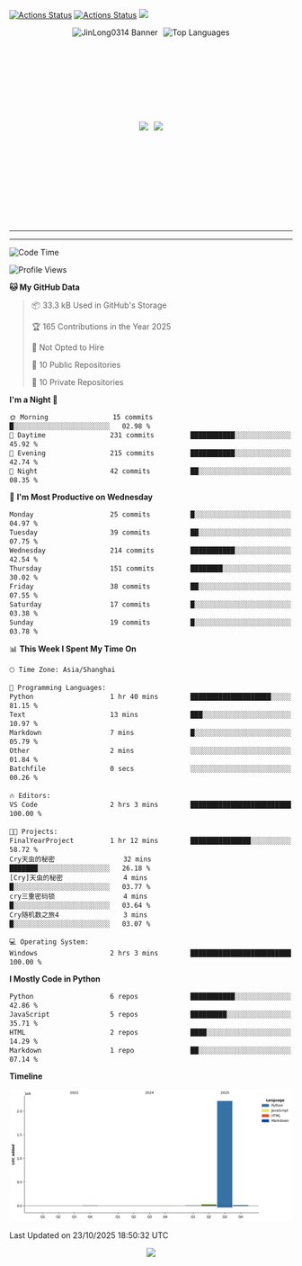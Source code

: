 [![Actions Status](https://github.com/JinLong0314/JinLong0314/workflows/wakatime-stats/badge.svg)](https://github.com/JinLong0314/JinLong0314/actions)
[![Actions Status](https://github.com/JinLong0314/JinLong0314/workflows/update-gh-activity-new/badge.svg)](https://github.com/JinLong0314/JinLong0314/actions)
![](https://visitor-badge-deno.deno.dev/JinLong0314.JinLong0314.svg)
<br>
 
<div align="center" style="display: flex; justify-content: center; align-items: center; gap: 10px;">
  <img src="https://socialify.git.ci/JinLong0314/JinLong0314/image?custom_language=Python&font=Inter&language=1&name=1&pattern=Plus" alt="JinLong0314 Banner" height="150"/>
  <img src="https://github-readme-stats.vercel.app/api/top-langs/?username=JinLong0314&hide_border=true" alt="Top Languages" height="150"/>
</div>

<br>

<div align="center" style="display: flex; justify-content: center; align-items: center; gap: 10px;">
  <img src="https://spotify-github-profile.kittinanx.com/api/view?uid=31afscsa66thkz2rxnganseg5i3a&cover_image=true&theme=default&show_offline=false&background_color=121212&interchange=true&bar_color=53b14f&bar_color_cover=true"  height="180"/>
  <img src="https://spotify-recently-played-readme.vercel.app/api?user=31afscsa66thkz2rxnganseg5i3a&count=5&width=600" height="180"/>
</div>


---

<!--START_SECTION:activity-->

<!--END_SECTION:activity-->

---

<!--START_SECTION:waka-->
![Code Time](http://img.shields.io/badge/Code%20Time-63%20hrs%2013%20mins-blue)

![Profile Views](http://img.shields.io/badge/Profile%20Views-0-blue)

**🐱 My GitHub Data** 

> 📦 33.3 kB Used in GitHub's Storage 
 > 
> 🏆 165 Contributions in the Year 2025
 > 
> 🚫 Not Opted to Hire
 > 
> 📜 10 Public Repositories 
 > 
> 🔑 10 Private Repositories 
 > 
**I'm a Night 🦉** 

```text
🌞 Morning                15 commits          █░░░░░░░░░░░░░░░░░░░░░░░░   02.98 % 
🌆 Daytime                231 commits         ███████████░░░░░░░░░░░░░░   45.92 % 
🌃 Evening                215 commits         ███████████░░░░░░░░░░░░░░   42.74 % 
🌙 Night                  42 commits          ██░░░░░░░░░░░░░░░░░░░░░░░   08.35 % 
```
📅 **I'm Most Productive on Wednesday** 

```text
Monday                   25 commits          █░░░░░░░░░░░░░░░░░░░░░░░░   04.97 % 
Tuesday                  39 commits          ██░░░░░░░░░░░░░░░░░░░░░░░   07.75 % 
Wednesday                214 commits         ███████████░░░░░░░░░░░░░░   42.54 % 
Thursday                 151 commits         ████████░░░░░░░░░░░░░░░░░   30.02 % 
Friday                   38 commits          ██░░░░░░░░░░░░░░░░░░░░░░░   07.55 % 
Saturday                 17 commits          █░░░░░░░░░░░░░░░░░░░░░░░░   03.38 % 
Sunday                   19 commits          █░░░░░░░░░░░░░░░░░░░░░░░░   03.78 % 
```


📊 **This Week I Spent My Time On** 

```text
🕑︎ Time Zone: Asia/Shanghai

💬 Programming Languages: 
Python                   1 hr 40 mins        ████████████████████░░░░░   81.15 % 
Text                     13 mins             ███░░░░░░░░░░░░░░░░░░░░░░   10.97 % 
Markdown                 7 mins              █░░░░░░░░░░░░░░░░░░░░░░░░   05.79 % 
Other                    2 mins              ░░░░░░░░░░░░░░░░░░░░░░░░░   01.84 % 
Batchfile                0 secs              ░░░░░░░░░░░░░░░░░░░░░░░░░   00.26 % 

🔥 Editors: 
VS Code                  2 hrs 3 mins        █████████████████████████   100.00 % 

🐱‍💻 Projects: 
FinalYearProject         1 hr 12 mins        ███████████████░░░░░░░░░░   58.72 % 
Cry天虫的秘密                 32 mins             ███████░░░░░░░░░░░░░░░░░░   26.18 % 
[Cry]天虫的秘密               4 mins              █░░░░░░░░░░░░░░░░░░░░░░░░   03.77 % 
cry三重密码锁                 4 mins              █░░░░░░░░░░░░░░░░░░░░░░░░   03.64 % 
Cry随机数之旅4                3 mins              █░░░░░░░░░░░░░░░░░░░░░░░░   03.07 % 

💻 Operating System: 
Windows                  2 hrs 3 mins        █████████████████████████   100.00 % 
```

**I Mostly Code in Python** 

```text
Python                   6 repos             ███████████░░░░░░░░░░░░░░   42.86 % 
JavaScript               5 repos             █████████░░░░░░░░░░░░░░░░   35.71 % 
HTML                     2 repos             ████░░░░░░░░░░░░░░░░░░░░░   14.29 % 
Markdown                 1 repo              ██░░░░░░░░░░░░░░░░░░░░░░░   07.14 % 
```



**Timeline**

![Lines of Code chart](https://raw.githubusercontent.com/JinLong0314/JinLong0314/master/assets/bar_graph.png)


 Last Updated on 23/10/2025 18:50:32 UTC
<!--END_SECTION:waka-->



<p align="center">
  <img src="https://capsule-render.vercel.app/api?type=waving&color=gradient&height=60&section=footer"/>
</p>
